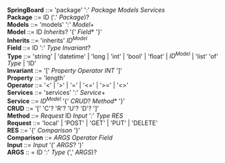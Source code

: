 **SpringBoard** ::= 'package' ':' *Package* *Models* *Services*  
**Package** ::= ID ('.' *Package*)?  
**Models** ::= 'models' ':' *Model*+  
**Model** ::= ID *Inherits*? '{' *Field** '}'  
**Inherits** ::= 'inherits' *ID<sup>Model</sup>*  
**Field** ::= ID ':' *Type* *Invariant*?  
**Type** ::= 'string' | 'datetime' | 'long | 'int' | 'bool' | 'float' | *ID<sup>Model</sup>* | 'list' 'of' *Type* | 'ID'  
**Invariant** ::= '[' *Property* *Operator* *INT* ']'  
**Property** ::= 'length'  
**Operator** ::= '<' | '>' | '=' | '<=' | '>=' | '<>'  
**Services** ::= 'services' ':' *Service*+  
**Service** ::= *ID<sup>Model</sup>* '{' *CRUD*? *Method** '}'  
**CRUD** ::= '[' 'C'?  'R'?  'U'?  'D'? ']'  
**Method** ::= *Request* ID *Input* ':' *Type* *RES*  
**Request** ::= 'local' | 'POST' | 'GET' | 'PUT' | 'DELETE'  
**RES** ::= '{' *Comparison* '}'  
**Comparison** ::= *ARGS* *Operator* *Field*  
**Input** ::= *Input* '(' *ARGS*? ')'  
**ARGS** :: = ID ':' *Type* (',' *ARGS*)?